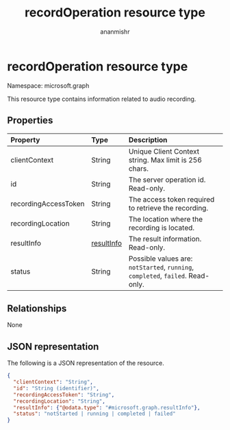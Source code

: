 ﻿---
title: "recordOperation resource type"
description: "This resource type contains information related to audio recording."
author: "ananmishr"
localization_priority: Normal
ms.prod: "cloud-communications"
doc_type: resourcePageType
---

# recordOperation resource type

Namespace: microsoft.graph

This resource type contains information related to audio recording.

## Properties

| Property             | Type                        | Description                                                                     |
| :------------------- | :-------------------------- | :------------------------------------------------------------------------------ |
| clientContext        | String                      | Unique Client Context string. Max limit is 256 chars.                           |
| id                   | String                      | The server operation id. Read-only.                                             |
| recordingAccessToken | String                      | The access token required to retrieve the recording.                            |
| recordingLocation    | String                      | The location where the recording is located.                                    |
| resultInfo           | [resultInfo](resultinfo.md) | The result information.  Read-only.                                             |
| status               | String                      | Possible values are: `notStarted`, `running`, `completed`, `failed`. Read-only. |

## Relationships

None

## JSON representation

The following is a JSON representation of the resource.

<!-- {
  "blockType": "resource",
  "optionalProperties": [

  ],
  "@odata.type": "microsoft.graph.recordOperation"
}-->

```json
{
  "clientContext": "String",
  "id": "String (identifier)",
  "recordingAccessToken": "String",
  "recordingLocation": "String",
  "resultInfo": {"@odata.type": "#microsoft.graph.resultInfo"},
  "status": "notStarted | running | completed | failed"
}
```

<!-- uuid: 8fcb5dbc-d5aa-4681-8e31-b001d5168d79
2015-10-25 14:57:30 UTC -->

<!--
{
  "type": "#page.annotation",
  "description": "recordOperation resource",
  "keywords": "",
  "section": "documentation",
  "tocPath": "",
  "suppressions": []
}
-->
